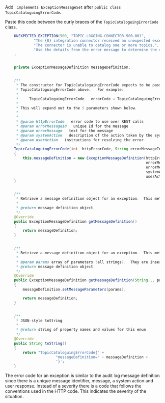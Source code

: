 <!-- SPDX-License-Identifier: CC-BY-4.0 -->
<!-- Copyright Contributors to the Egeria project. -->

Add ` implements ExceptionMessageSet` after `public class TopicCataloguingErrorCode`.

Paste this code between the curly braces of the `TopicCataloguingErrorCode` class.

```java linenums="1"
    UNEXPECTED_EXCEPTION(500, "TOPIC-LOGGING-CONNECTOR-500-001",
             "The {0} integration connector received an unexpected exception {1} when cataloguing topics; the error message was: {2}",
             "The connector is unable to catalog one or more topics.",
             "Use the details from the error message to determine the cause of the error and retry the request once it is resolved."),
    ;


    private ExceptionMessageDefinition messageDefinition;


    /**
     * The constructor for TopicCataloguingErrorCode expects to be passed one of the enumeration rows defined in
     * TopicCataloguingErrorCode above.   For example:
     *
     *     TopicCataloguingErrorCode   errorCode = TopicCataloguingErrorCode.ERROR_SENDING_EVENT;
     *
     * This will expand out to the 5 parameters shown below.
     *
     *
     * @param httpErrorCode   error code to use over REST calls
     * @param errorMessageId   unique Id for the message
     * @param errorMessage   text for the message
     * @param systemAction   description of the action taken by the system when the error condition happened
     * @param userAction   instructions for resolving the error
     */
    TopicCataloguingErrorCode(int  httpErrorCode, String errorMessageId, String errorMessage, String systemAction, String userAction)
    {
        this.messageDefinition = new ExceptionMessageDefinition(httpErrorCode,
                                                                errorMessageId,
                                                                errorMessage,
                                                                systemAction,
                                                                userAction);
    }


    /**
     * Retrieve a message definition object for an exception.  This method is used when there are no message inserts.
     *
     * @return message definition object.
     */
    @Override
    public ExceptionMessageDefinition getMessageDefinition()
    {
        return messageDefinition;
    }


    /**
     * Retrieve a message definition object for an exception.  This method is used when there are values to be inserted into the message.
     *
     * @param params array of parameters (all strings).  They are inserted into the message according to the numbering in the message text.
     * @return message definition object.
     */
    @Override
    public ExceptionMessageDefinition getMessageDefinition(String... params)
    {
        messageDefinition.setMessageParameters(params);

        return messageDefinition;
    }


    /**
     * JSON-style toString
     *
     * @return string of property names and values for this enum
     */
    @Override
    public String toString()
    {
        return "TopicCataloguingErrorCode{" +
                       "messageDefinition=" + messageDefinition +
                       '}';
    }
```
The error code for an exception is similar to the audit log message definition since there is a unique message identifier, message, a system action and user response.  Instead of a severity there is a code that follows the conventions used in the HTTP code.  This indicates the severity of the situation.  

